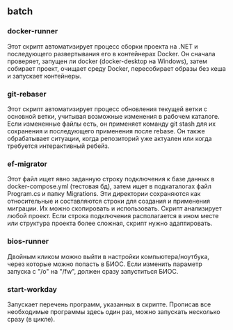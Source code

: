 ## batch

### docker-runner

Этот скрипт автоматизирует процесс сборки проекта на .NET и последующего развертывания его в контейнерах Docker.
Он сначала проверяет, запущен ли docker (docker-desktop на Windows), затем собирает проект, очищает среду Docker, пересобирает образы без кеша и запускает контейнеры.

### git-rebaser

Этот скрипт автоматизирует процесс обновления текущей ветки с основной ветки, учитывая возможные изменения в рабочем каталоге.
Если измененные файлы есть, он применяет команду git stash для их сохранения и последующего применения после rebase.
Он также обрабатывает ситуации, когда репозиторий уже актуален или когда требуется интерактивный ребейз.

### ef-migrator

Этот файл ищет явно заданную строку подключения к базе данных в docker-compose.yml (тестовая бд), затем ищет в подкаталогах файл Program.cs и папку Migrations.
Эти директории сохраняются как относительные и составляются строки для создания и применения миграции.
Их можно скопировать и использовать.
Скрипт анализирует любой проект.
Если строка подключения располагается в ином месте или структура проекта более сложная, скрипт нужно адаптировать.

### bios-runner

Двойным кликом можно выйти в настройки компьютера/ноутбука, через которые можно попасть в БИОС. Если изменить параметр запуска с "/o" на "/fw", должен сразу запуститься БИОС.

### start-workday

Запускает перечень программ, указанных в скрипте. Прописав все необходимые программы здесь один раз, можно запускать несколько сразу (в цикле).